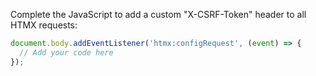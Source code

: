 Complete the JavaScript to add a custom "X-CSRF-Token" header to all HTMX requests:

```javascript
document.body.addEventListener('htmx:configRequest', (event) => {
  // Add your code here
});
```